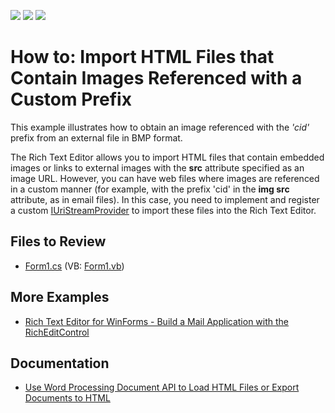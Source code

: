 <!-- default badges list -->
![](https://img.shields.io/endpoint?url=https://codecentral.devexpress.com/api/v1/VersionRange/128610644/22.2.3%2B)
[![](https://img.shields.io/badge/Open_in_DevExpress_Support_Center-FF7200?style=flat-square&logo=DevExpress&logoColor=white)](https://supportcenter.devexpress.com/ticket/details/E3123)
[![](https://img.shields.io/badge/📖_How_to_use_DevExpress_Examples-e9f6fc?style=flat-square)](https://docs.devexpress.com/GeneralInformation/403183)
<!-- default badges end -->

# How to: Import HTML Files that Contain Images Referenced with a Custom Prefix

This example illustrates how to obtain an image referenced with the _'cid'_ prefix from an external file in BMP format.

The Rich Text Editor allows you to import HTML files that contain embedded images or links to external images with the **src** attribute specified as an image URL. However, you can have web files where images are referenced in a custom manner (for example, with the prefix 'cid' in the **img src** attribute, as in email files). In this case, you need to implement and register a custom [IUriStreamProvider](https://docs.devexpress.com/OfficeFileAPI/DevExpress.Office.Services.IUriStreamProvider) to import these files into the Rich Text Editor.

## Files to Review

* [Form1.cs](./CS/Form1.cs) (VB: [Form1.vb](./VB/Form1.vb))

## More Examples

* [Rich Text Editor for WinForms - Build a Mail Application with the RichEditControl](https://github.com/DevExpress-Examples/build-a-mail-application-with-the-richeditcontrol)

## Documentation

* [Use Word Processing Document API to Load HTML Files or Export Documents to HTML](https://docs.devexpress.com/OfficeFileAPI/402993/word-processing-document-api/html-import-and-expor)

